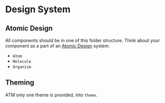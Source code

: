 # Design System

## Atomic Design

All components should be in one of this folder structure. Think about your component as a part of an [Atomic Design](https://atomicdesign.bradfrost.com/chapter-2/) system.

- `Atom`
- `Molecule`
- `Organism`

## Theming

ATM only one theme is provided, into `theme`.
